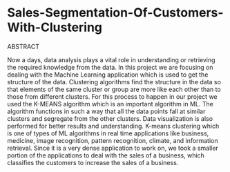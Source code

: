 # Sales-Segmentation-Of-Customers-With-Clustering
ABSTRACT

Now a days, data analysis plays a vital role in understanding or retrieving the required knowledge from the
data. In this project we are focusing on dealing with the Machine Learning application which is used to get
the structure of the data.
Clustering algorithms find the structure in the data so that elements of the same cluster or group are more
like each other than to those from different clusters. For this process to happen in our project we used the
K-MEANS algorithm which is an important algorithm in ML.
The algorithm functions in such a way that all the data points fall at similar clusters and segregate from the
other clusters. Data visualization is also performed for better results and understanding.
K-means clustering which is one of types of ML algorithms in real time applications like business, medicine,
image recognition, pattern recognition, climate, and information retrieval.
Since it is a very dense application to work on, we took a smaller portion of the applications to deal with the
sales of a business, which classifies the customers to increase the sales of a business.

